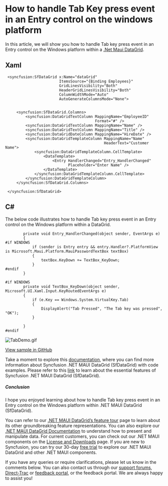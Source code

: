 # How to handle Tab Key press event in an Entry control on the windows platform
In this article, we will show you how to handle Tab key press event in an Entry control on the Windows platform within a [.Net Maui DataGrid](https://www.syncfusion.com/maui-controls/maui-datagrid). 

## Xaml 
```
 <syncfusion:SfDataGrid x:Name="dataGrid"
                        ItemsSource="{Binding Employees}"
                        GridLinesVisibility="Both"
                        HeaderGridLinesVisibility="Both"
                        ColumnWidthMode="Auto"
                        AutoGenerateColumnsMode="None">


     <syncfusion:SfDataGrid.Columns>
         <syncfusion:DataGridTextColumn MappingName="EmployeeID"
                                        Format="#" />
         <syncfusion:DataGridTextColumn MappingName="Name" />
         <syncfusion:DataGridTextColumn MappingName="Title" />
         <syncfusion:DataGridDateColumn MappingName="HireDate" />
         <syncfusion:DataGridTemplateColumn MappingName="Name"
                                            HeaderText="Customer Name">
             <syncfusion:DataGridTemplateColumn.CellTemplate>
                 <DataTemplate>
                     <Entry HandlerChanged="Entry_HandlerChanged"
                            Placeholder="Enter Name" />
                 </DataTemplate>
             </syncfusion:DataGridTemplateColumn.CellTemplate>
         </syncfusion:DataGridTemplateColumn>
     </syncfusion:SfDataGrid.Columns>

 </syncfusion:SfDataGrid>
```

## C#
The below code illustrates how to handle Tab key press event in an Entry control on the Windows platform within a DataGrid.
```
        private void Entry_HandlerChanged(object sender, EventArgs e)
        {
#if WINDOWS
            if (sender is Entry entry && entry.Handler?.PlatformView is Microsoft.Maui.Platform.MauiPasswordTextBox textBox)
            {
                textBox.KeyDown += TextBox_KeyDown;
            }
#endif
        }

#if WINDOWS 
        private void TextBox_KeyDown(object sender, Microsoft.UI.Xaml.Input.KeyRoutedEventArgs e)
        {
            if (e.Key == Windows.System.VirtualKey.Tab) 
            {
                DisplayAlert("Tab Pressed", "The Tab key was pressed", "OK");
            }

        }
#endif
```
 ![TabDemo.gif](https://support.syncfusion.com/kb/agent/attachment/inline?token=eyJhbGciOiJodHRwOi8vd3d3LnczLm9yZy8yMDAxLzA0L3htbGRzaWctbW9yZSNobWFjLXNoYTI1NiIsInR5cCI6IkpXVCJ9.eyJpZCI6IjI4NjIzIiwib3JnaWQiOiIzIiwiaXNzIjoic3VwcG9ydC5zeW5jZnVzaW9uLmNvbSJ9.S0vc20nEaLh-YY2m_HwADEA5A7DVY_x3cDzISvBw4Pc)

[View sample in GitHub](https://github.com/SyncfusionExamples/How-to-notify-tab-clicked-event-in-an-Entry-Control)

Take a moment to explore this [documentation](https://help.syncfusion.com/maui/datagrid/overview), where you can find more information about Syncfusion .NET MAUI DataGrid (SfDataGrid) with code examples. Please refer to this [link](https://www.syncfusion.com/maui-controls/maui-datagrid) to learn about the essential features of Syncfusion .NET MAUI DataGrid (SfDataGrid).
 
##### Conclusion
 
I hope you enjoyed learning about how to handle Tab key press event in an Entry control on the Windows platform within .NET MAUI DataGrid (SfDataGrid).
 
You can refer to our [.NET MAUI DataGrid’s feature tour](https://www.syncfusion.com/maui-controls/maui-datagrid) page to learn about its other groundbreaking feature representations. You can also explore our [.NET MAUI DataGrid Documentation](https://help.syncfusion.com/maui/datagrid/getting-started) to understand how to present and manipulate data. 
For current customers, you can check out our .NET MAUI components on the [License and Downloads](https://www.syncfusion.com/sales/teamlicense) page. If you are new to Syncfusion, you can try our 30-day [free trial](https://www.syncfusion.com/downloads/maui) to explore our .NET MAUI DataGrid and other .NET MAUI components.
 
If you have any queries or require clarifications, please let us know in the comments below. You can also contact us through our [support forums](https://www.syncfusion.com/forums), [Direct-Trac](https://support.syncfusion.com/create) or [feedback portal](https://www.syncfusion.com/feedback/maui?control=sfdatagrid), or the feedback portal. We are always happy to assist you!